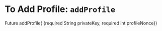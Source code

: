 # To Add Profile: `addProfile`

<!-- Add explanation for this api -->

Future<void> addProfile(
      {required String privateKey, required int profileNonce})